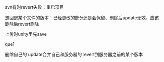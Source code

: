 svn有时revert失败：重启项目



想回退某个文件的版本：已经更改的部分还是会保留、删除后update无效，应该删除后revert删除



上传时unity里先save



que1

删除自己的 update合并自己和服务器的 revert到服务器之前的某个版本
